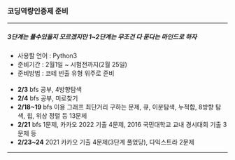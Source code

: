 ### 코딩역량인증제 준비
<hr></hr>

##### 3단계는 풀수있을지 모르겠지만 1~2단계는 무조건 다 푼다는 마인드로 하자

- 사용할 언어 : Python3
- 준비기간 : 2월1일 ~ 시험전까지(2월 25일)
- 준비방법 : 코테 빈출 유형 위주로 준비
<br><br>
- **2/3** bfs 공부, 4방향탐색
- **2/4** bfs 공부, 미로찾기
- **2/18~19** bfs 이용 그래프 최단거리 구하는 문제, 큐, 이분탐색, 누적합, 8방향 탐색, 힙, 위상 정렬 등 13문제
- **2/21** bfs 1문제, 카카오 2022 기출 4문제, 2016 국민대학교 교내 경시대회 기출 3문제 등
- **2/23~24** 2021 카카오 기출 4문제(3단계 풀었당), 다익스트라 2문제
<hr></hr>


